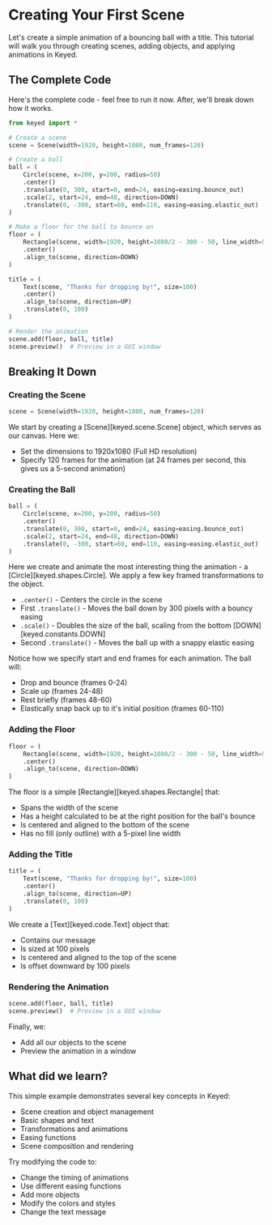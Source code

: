 # Creating Your First Scene

Let's create a simple animation of a bouncing ball with a title. This tutorial will walk you through creating scenes, adding objects, and applying animations in Keyed.

## The Complete Code

Here's the complete code - feel free to run it now. After, we'll break down how it works.

```python
from keyed import *

# Create a scene
scene = Scene(width=1920, height=1080, num_frames=120)

# Create a ball
ball = (
    Circle(scene, x=200, y=200, radius=50)
    .center()
    .translate(0, 300, start=0, end=24, easing=easing.bounce_out)
    .scale(2, start=24, end=48, direction=DOWN)
    .translate(0, -300, start=60, end=110, easing=easing.elastic_out)
)

# Make a floor for the ball to bounce on
floor = (
    Rectangle(scene, width=1920, height=1080/2 - 300 - 50, line_width=5, draw_fill=False)
    .center()
    .align_to(scene, direction=DOWN)
)

title = (
    Text(scene, "Thanks for dropping by!", size=100)
    .center()
    .align_to(scene, direction=UP)
    .translate(0, 100)
)

# Render the animation
scene.add(floor, ball, title)
scene.preview()  # Preview in a GUI window
```

## Breaking It Down

### Creating the Scene
```python
scene = Scene(width=1920, height=1080, num_frames=120)
```
We start by creating a [Scene][keyed.scene.Scene] object, which serves as our canvas. Here we:

- Set the dimensions to 1920x1080 (Full HD resolution)
- Specify 120 frames for the animation (at 24 frames per second, this gives us a 5-second animation)

### Creating the Ball
```python
ball = (
    Circle(scene, x=200, y=200, radius=50)
    .center()
    .translate(0, 300, start=0, end=24, easing=easing.bounce_out)
    .scale(2, start=24, end=48, direction=DOWN)
    .translate(0, -300, start=60, end=110, easing=easing.elastic_out)
)
```
Here we create and animate the most interesting thing the animation - a [Circle][keyed.shapes.Circle]. We apply a few key framed transformations to the object.

- `.center()` - Centers the circle in the scene
- First `.translate()` - Moves the ball down by 300 pixels with a bouncy easing
- `.scale()` - Doubles the size of the ball, scaling from the bottom [DOWN][keyed.constants.DOWN]
- Second `.translate()` - Moves the ball up with a snappy elastic easing

Notice how we specify start and end frames for each animation. The ball will:

- Drop and bounce (frames 0-24)
- Scale up (frames 24-48)
- Rest briefly (frames 48-60)
- Elastically snap back up to it's initial position (frames 60-110)

### Adding the Floor

```python
floor = (
    Rectangle(scene, width=1920, height=1080/2 - 300 - 50, line_width=5, draw_fill=False)
    .center()
    .align_to(scene, direction=DOWN)
)
```

The floor is a simple [Rectangle][keyed.shapes.Rectangle] that:

- Spans the width of the scene
- Has a height calculated to be at the right position for the ball's bounce
- Is centered and aligned to the bottom of the scene
- Has no fill (only outline) with a 5-pixel line width

### Adding the Title
```python
title = (
    Text(scene, "Thanks for dropping by!", size=100)
    .center()
    .align_to(scene, direction=UP)
    .translate(0, 100)
)
```

We create a [Text][keyed.code.Text] object that:

- Contains our message
- Is sized at 100 pixels
- Is centered and aligned to the top of the scene
- Is offset downward by 100 pixels

### Rendering the Animation
```python
scene.add(floor, ball, title)
scene.preview()  # Preview in a GUI window
```

Finally, we:

- Add all our objects to the scene
- Preview the animation in a window

## What did we learn?
This simple example demonstrates several key concepts in Keyed:

- Scene creation and object management
- Basic shapes and text
- Transformations and animations
- Easing functions
- Scene composition and rendering

Try modifying the code to:

- Change the timing of animations
- Use different easing functions
- Add more objects
- Modify the colors and styles
- Change the text message

<!-- ## What's next?

Next, let's take a closer look at the transformations available. -->
